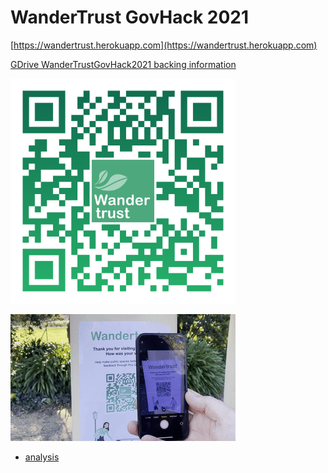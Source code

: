 # WanderTrust GovHack 2021

[https://wandertrust.herokuapp.com](https://wandertrust.herokuapp.com)

[GDrive WanderTrustGovHack2021 backing information](https://drive.google.com/drive/folders/1ET6gHhXMahS108tqoQYUS1U3neLTpAC6?usp=sharing)

<img
  src="public/images/wandertrust_herokuapp_com_qr.png" width="360"
  alt="wandertrust QR"/>

![wandertrust quick demo](public//images/wander_trust_demo.gif)

- [analysis](./analysis)

